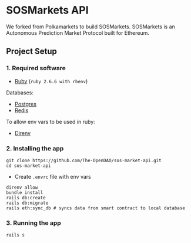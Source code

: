 # SOSMarkets API

We forked from Polkamarkets to build SOSMarkets.
SOSMarkets is an Autonomous Prediction Market Protocol built for Ethereum.

## Project Setup

### 1. Required software

- [Ruby](https://github.com/rbenv/rbenv) (`ruby 2.6.6 with rbenv`)

Databases:
- [Postgres](https://www.postgresql.org/)
- [Redis](https://redis.io/)

To allow env vars to be used in ruby:
- [Direnv](https://direnv.net/)

### 2. Installing the app 

```
git clone https://github.com/The-OpenDAO/sos-market-api.git
cd sos-market-api
```

- Create `.envrc` file with env vars  

```
direnv allow
bundle install
rails db:create
rails db:migrate
rails eth:sync_db # syncs data from smart contract to local database
```

### 3. Running the app

```
rails s
```
